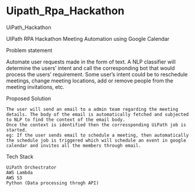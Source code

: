 # Uipath_Rpa_Hackathon
UiPath_Hackathon

UIPath RPA Hackathon
Meeting Automation using Google Calendar

Problem statement

Automate user requests made in the form of text. A NLP classifier will determine the users’ intent and call the corresponding bot that would process the users’ requirement. Some user’s intent could be to reschedule meetings, change meeting locations, add or remove people from the meeting invitations, etc.

Proposed Solution

    The user will send an email to a admin team regarding the meeting details. The body of the email is automatically fetched and subjected to NLP to find the context of the email body.
    Once the context is identified then the corressponding UiPath job is started.
    eg: If the user sends email to schedule a meeting, then automatically the schedule job is triggered which will schedule an event in google calendar and invites all the members through email.

Tech Stack

    UiPath Orchestrator
    AWS Lambda
    AWS S3
    Python (Data processing throgh API)
